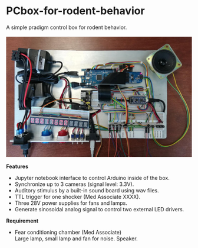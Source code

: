 # PCbox-for-rodent-behavior
  A simple pradigm control box for rodent behavior.<BR><BR>
 ![Top view of the board](IMG_20200406_144417.jpg)
  
  **Features**
  - Jupyter notebook interface to control Arduino inside of the box.
  - Synchronize up to 3 cameras (signal level: 3.3V).
  - Auditory stimulus by a built-in sound board using wav files.
  - TTL trigger for one shocker (Med Associate XXXX).
  - Three 28V power supplies for fans and lamps.
  - Generate sinosoidal analog signal to control two external LED drivers.
  
  **Requirement**
  - Fear conditioning chamber (Med Associate)<BR>
      Large lamp, small lamp and fan for noise.
      Speaker.
  
